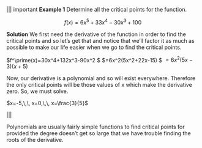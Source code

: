 ||| important
**Example 1**  Determine all the critical points for the function.

$$f(x)=6x^5+33x^4-30x^3+100$$

**Solution** We first need the derivative of the function in order to find the critical points and so let’s get that and notice that we’ll factor it as much as possible to make our life easier when we go to find the critical points.

$f^\prime(x)=30x^4+132x^3-90x^2 $
$=6x^2(5x^2+22x-15) $
$=6x^2(5x-3)(x+5)$

Now, our derivative is a polynomial and so will exist everywhere.  Therefore the only critical points will be those values of x which make the derivative zero.  So, we must solve.

$x=-5,\,\, x=0,\,\, x=\frac{3}{5}$

|||

Polynomials are usually fairly simple functions to find critical points for provided the degree doesn’t get so large that we have trouble finding the roots of the derivative.